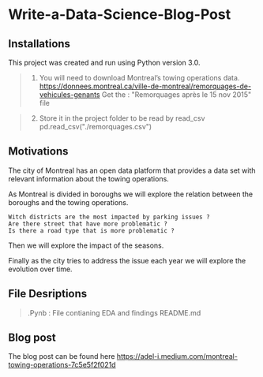 # Write-a-Data-Science-Blog-Post


## Installations

This project was created and run using Python version 3.0.

>1) You will need to download Montreal’s towing operations data.
https://donnees.montreal.ca/ville-de-montreal/remorquages-de-vehicules-genants
>Get the : "Remorquages après le 15 nov 2015"  file
 
>2) Store it in the project folder to be read by read_csv
  pd.read_csv("./remorquages.csv")


## Motivations
The city of Montreal has an open data platform that provides a data set with relevant information about the towing operations.

As Montreal is divided in boroughs we will explore the relation between the boroughs and the towing operations.

    Witch districts are the most impacted by parking issues ?
    Are there street that have more problematic ?
    Is there a road type that is more problematic ?

Then we will explore the impact of the seasons.

Finally as the city tries to address the issue each year we will explore the evolution over time.




## File Desriptions

> .Pynb : File contianing EDA and findings
> README.md

## Blog post
The blog post can be found here
https://adel-i.medium.com/montreal-towing-operations-7c5e5f2f021d
